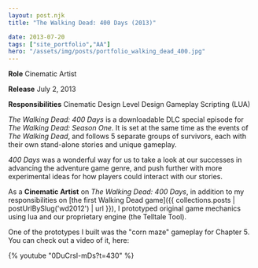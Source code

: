 ```yaml
---
layout: post.njk
title: "The Walking Dead: 400 Days (2013)"

date: 2013-07-20
tags: ["site_portfolio","AA"]
hero: "/assets/img/posts/portfolio_walking_dead_400.jpg"
---
```



**Role**
Cinematic Artist

**Release**
July 2, 2013

**Responsibilities**
Cinematic Design
Level Design
Gameplay Scripting (LUA)



*The Walking Dead: 400 Days* is a downloadable DLC special episode for *The Walking Dead: Season One*. It is set at the same time as the events of *The Walking Dead*, and follows 5 separate groups of survivors, each with their own stand-alone stories and unique gameplay. 

*400 Days* was a wonderful way for us to take a look at our successes in advancing the adventure game genre, and push further with more experimental ideas for how players could interact with our stories.  

As a **Cinematic Artist** on *The Walking Dead: 400 Days*, in addition to my responsibilities on [the first Walking Dead game]({{ collections.posts | postUrlBySlug('wd2012') | url }}), I prototyped original game mechanics using lua and our proprietary engine (the Telltale Tool). 

One of the prototypes I built was the "corn maze" gameplay for Chapter 5. You can check out a video of it, here: 

{% youtube "0DuCrsI-mDs?t=430" %}  